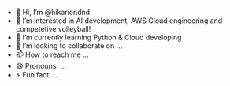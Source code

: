 - 👋 Hi, I’m @hikariondnd
- 👀 I’m interested in AI development, AWS Cloud engineering and competetive volleyball!
- 🌱 I’m currently learning Python & Cloud developing
- 💞️ I’m looking to collaborate on ...
- 📫 How to reach me ...
- 😄 Pronouns: ...
- ⚡ Fun fact: ...

<!---
hikariondnd/hikariondnd is a ✨ special ✨ repository because its `README.md` (this file) appears on your GitHub profile.
You can click the Preview link to take a look at your changes.
--->
